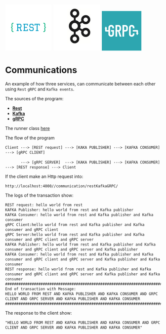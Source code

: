 #  ![My image](../../img/REST.png)  ![My image](../../img/kafkalogo.jpg) ![My image](../../img/grpc.png)   

# Communications

An example of how three services, can communicate between each other using `Rest` `gRPC` and `Kafka events`.

The sources of the program:

* **[Rest](src/rest)**
* **[Kafka](src/kafka)**
* **[gRPC](src/gRPC)**

The runner class [here](src/CommunicationRunner_test.go)

The flow of the program
````
Client ---> [REST request] ---> [KAKA PUBLISHER] ---> [KAFKA CONSUMER] ---> [gRPC CLIENT]

       ---> [gRPC SERVER]  ---> [KAKA PUBLISHER] ---> [KAFKA CONSUMER] ---> [REST response] ---> Client
````

If the client make an Http request into:

```
http://localhost:4000//communication/restKafkaGRPC/
```

The logs of the transaction show:

```
REST request: hello world from rest 
KAFKA Publisher: hello world from rest and Kafka publisher 
KAFKA Consumer: hello world from rest and Kafka publisher and Kafka consumer 
gRPC Client:hello world from rest and Kafka publisher and Kafka consumer and gRPC client 
gRPC Server:hello world from rest and Kafka publisher and Kafka consumer and gRPC client and gRPC server 
KAFKA Publisher: hello world from rest and Kafka publisher and Kafka consumer and gRPC client and gRPC server and Kafka publisher 
KAFKA Consumer: hello world from rest and Kafka publisher and Kafka consumer and gRPC client and gRPC server and Kafka publisher and Kafka consumer 
REST response: hello world from rest and Kafka publisher and Kafka consumer and gRPC client and gRPC server and Kafka publisher and Kafka consumer 
############################################################################################
End of transaction with Message:
HELLO WORLD FROM REST AND KAFKA PUBLISHER AND KAFKA CONSUMER AND GRPC CLIENT AND GRPC SERVER AND KAFKA PUBLISHER AND KAFKA CONSUMER
############################################################################################

```

The response to the client show:

```
"HELLO WORLD FROM REST AND KAFKA PUBLISHER AND KAFKA CONSUMER AND GRPC CLIENT AND GRPC SERVER AND KAFKA PUBLISHER AND KAFKA CONSUMER"
```